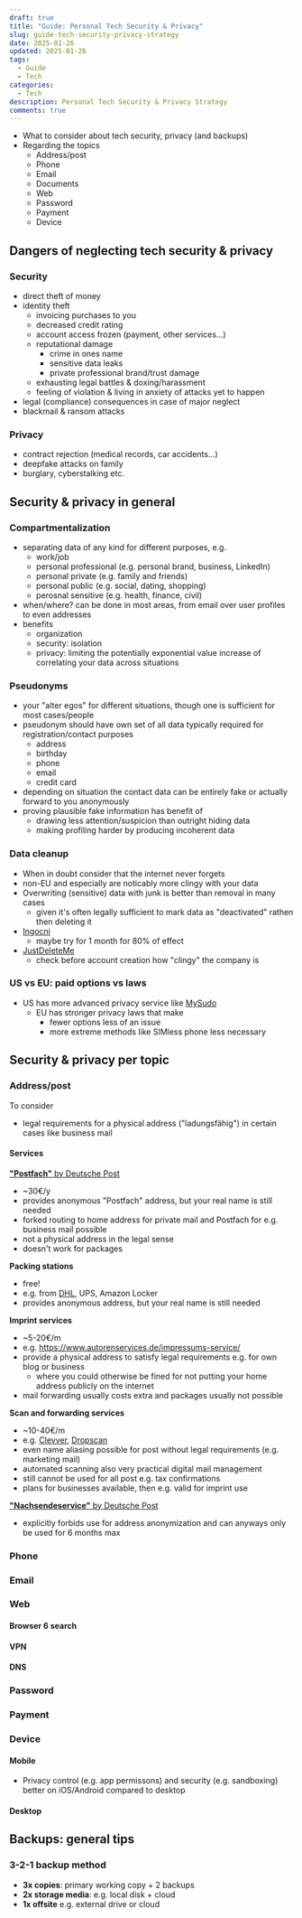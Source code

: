```yaml
---
draft: true
title: "Guide: Personal Tech Security & Privacy"
slug: guide-tech-security-privacy-strategy
date: 2025-01-26
updated: 2025-01-26
tags: 
  - Guide
  - Tech
categories:
  - Tech
description: Personal Tech Security & Privacy Strategy
comments: true
---
```


- What to consider about tech security, privacy (and backups)
- Regarding the topics
  - Address/post
  - Phone
  - Email
  - Documents
  - Web
  - Password
  - Payment
  - Device

<!--more-->

## Dangers of neglecting tech security & privacy

### Security
- direct theft of money
- identity theft
  - invoicing purchases to you
  - decreased credit rating
  - account access frozen (payment, other services...)
  - reputational damage
    - crime in ones name
    - sensitive data leaks
    - private professional brand/trust damage
  - exhausting legal battles & doxing/harassment
  - feeling of violation & living in anxiety of attacks yet to happen
- legal (compliance) consequences in case of major neglect
- blackmail & ransom attacks

### Privacy
- contract rejection (medical records, car accidents...)
- deepfake attacks on family
- burglary, cyberstalking etc.

## Security & privacy in general

### Compartmentalization

- separating data of any kind for different purposes, e.g.
  - work/job
  - personal professional (e.g. personal brand, business, LinkedIn)
  - personal private (e.g. family and friends)
  - personal public (e.g. social, dating, shopping)
  - perosnal sensitive (e.g. health, finance, civil)
- when/where? can be done in most areas, from email over user profiles to even addresses
- benefits
  - organization
  - security: isolation
  - privacy: limiting the potentially exponential value increase of correlating your data across situations

### Pseudonyms

- your "alter egos" for different situations, though one is sufficient for most cases/people
- pseudonym should have own set of all data typically required for registration/contact purposes
  - address
  - birthday
  - phone
  - email
  - credit card
- depending on situation the contact data can be entirely fake or actually forward to you anonymously
- proving plausible fake information has benefit of
  - drawing less attention/suspicion than outright hiding data
  - making profiling harder by producing incoherent data

### Data cleanup

- When in doubt consider that the internet never forgets
- non-EU and especially are noticably more clingy with your data
- Overwriting (sensitive) data with junk is better than removal in many cases
  - given it's often legally sufficient to mark data as "deactivated" rathen then deleting it 
- [Ingocni](https://incogni.com/)
  - maybe try for 1 month for 80% of effect
- [JustDeleteMe](https://justdeleteme.xyz/)
  - check before account creation how "clingy" the company is

### US vs EU: paid options vs laws

- US has more advanced privacy service like [MySudo](https://anonyome.com/individuals/mysudo-plans/)
  - EU has stronger privacy laws that make
    - fewer options less of an issue
    - more extreme methods like SIMless phone less necessary

## Security & privacy per topic

### Address/post

To consider
- legal requirements for a physical address ("ladungsfähig") in certain cases like business mail

#### Services

[**"Postfach"** by Deutsche Post](https://www.deutschepost.de/de/p/postfach.html)
- ~30€/y
- provides anonymous "Postfach" address, but your real name is still needed
- forked routing to home address for private mail and Postfach for e.g. business mail possible
- not a physical address in the legal sense
- doesn't work for packages

**Packing stations**
- free!
- e.g. from [DHL](https://www.dhl.de/de/privatkunden/pakete-empfangen/an-einem-abholort-empfangen/packstation/empfangen-packstation.html), UPS, Amazon Locker
- provides anonymous address, but your real name is still needed

**Imprint services**
- ~5-20€/m
- e.g. https://www.autorenservices.de/impressums-service/
- provide a physical address to satisfy legal requirements e.g. for own blog or business
  - where you could otherwise be fined for not putting your home address publicly on the internet
- mail forwarding usually costs extra and packages usually not possible

**Scan and forwarding services**
- ~10-40€/m
- e.g. [Clevver](https://www.clevver.io/de/produkte/clevvermail-postdigitalisierung/#prices), [Dropscan](https://www.dropscan.de/preise/privat)
- even name aliasing possible for post without legal requirements (e.g. marketing mail)
- automated scanning also very practical digital mail management
- still cannot be used for all post e.g. tax confirmations
- plans for businesses available, then e.g. valid for imprint use

[**"Nachsendeservice"** by Deutsche Post](https://www.deutschepost.de/de/n/nachsendeservice.html)
- explicitly forbids use for address anonymization and can anyways only be used for 6 months max

### Phone

### Email

### Web

#### Browser 6 search

#### VPN

#### DNS

### Password

### Payment

### Device

#### Mobile

- Privacy control (e.g. app permissons) and security (e.g. sandboxing) better on iOS/Android compared to desktop

#### Desktop

## Backups: general tips

### 3-2-1 backup method

- **3x copies**: primary working copy + 2 backups
- **2x storage media**: e.g. local disk + cloud
- **1x offsite** e.g. external drive or cloud